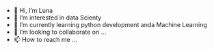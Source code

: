 - 👋 Hi, I’m Luna
- 👀 I’m interested in data Scienty
- 🌱 I’m currently learning python development anda Machine Learning
- 💞️ I’m looking to collaborate on ...
- 📫 How to reach me ...

<!---
ISOQUALITY/ISOQUALITY is a ✨ special ✨ repository because its `README.md` (this file) appears on your GitHub profile.
You can click the Preview link to take a look at your changes.
--->
